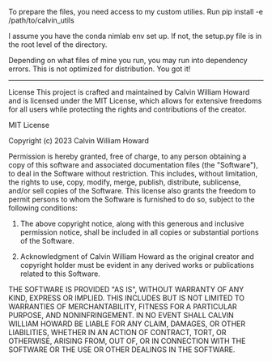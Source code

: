 To prepare the files, you need access to my custom utilies.
Run pip install -e /path/to/calvin_utils

I assume you have the conda nimlab env set up.
If not, the setup.py file is in the root level of the directory.

Depending on what files of mine you run, you may run into dependency errors.
This is not optimized for distribution.
You got it!

________________________________________________________________
License
This project is crafted and maintained by Calvin William Howard and is licensed under the MIT License, which allows for extensive freedoms for all users while protecting the rights and contributions of the creator.

MIT License

Copyright (c) 2023 Calvin William Howard

Permission is hereby granted, free of charge, to any person obtaining a copy of this software and associated documentation files (the "Software"), to deal in the Software without restriction. This includes, without limitation, the rights to use, copy, modify, merge, publish, distribute, sublicense, and/or sell copies of the Software. This license also grants the freedom to permit persons to whom the Software is furnished to do so, subject to the following conditions:

1. The above copyright notice, along with this generous and inclusive permission notice, shall be included in all copies or substantial portions of the Software.

2. Acknowledgment of Calvin William Howard as the original creator and copyright holder must be evident in any derived works or publications related to this Software.

THE SOFTWARE IS PROVIDED "AS IS", WITHOUT WARRANTY OF ANY KIND, EXPRESS OR IMPLIED. THIS INCLUDES BUT IS NOT LIMITED TO WARRANTIES OF MERCHANTABILITY, FITNESS FOR A PARTICULAR PURPOSE, AND NONINFRINGEMENT. IN NO EVENT SHALL CALVIN WILLIAM HOWARD BE LIABLE FOR ANY CLAIM, DAMAGES, OR OTHER LIABILITIES, WHETHER IN AN ACTION OF CONTRACT, TORT, OR OTHERWISE, ARISING FROM, OUT OF, OR IN CONNECTION WITH THE SOFTWARE OR THE USE OR OTHER DEALINGS IN THE SOFTWARE.
